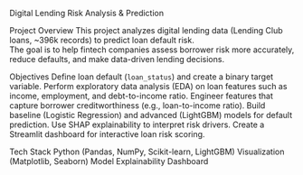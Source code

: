Digital Lending Risk Analysis & Prediction

 Project Overview
This project analyzes digital lending data (Lending Club loans, ~396k records) to predict loan default risk.  
The goal is to help fintech companies assess borrower risk more accurately, reduce defaults, and make data-driven lending decisions.

 Objectives
Define loan default (`loan_status`) and create a binary target variable.
Perform exploratory data analysis (EDA) on loan features such as income, employment, and debt-to-income ratio.
Engineer features that capture borrower creditworthiness (e.g., loan-to-income ratio).
Build baseline (Logistic Regression) and advanced (LightGBM) models for default prediction.
Use SHAP explainability to interpret risk drivers.
Create a Streamlit dashboard for interactive loan risk scoring.

Tech Stack
Python (Pandas, NumPy, Scikit-learn, LightGBM)
Visualization (Matplotlib, Seaborn)
Model Explainability
Dashboard



